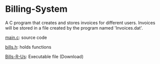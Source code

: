 # Billing-System

A C program that creates and stores invoices for different users. Invoices will be stored in a file created by the program named 'Invoices.dat'.

[main.c](/main.c): source code

[bills.h](/bills.h): holds functions

[Bills-R-Us](https://github.com/aprest10/Billing-System/raw/main/Bills-R-Us): Executable file (Download)
